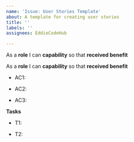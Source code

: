 ```yaml
---
name: 'Issue: User Stories Template'
about: A template for creating user stories
title: ''
labels: ''
assignees: EddieCodeHub

---
```


As a **role** I can **capability** so that **received benefit**

As a **role** I can **capability** so that **received benefit**

- AC1:

- AC2:

- AC3:

**Tasks**

- T1:

- T2:
